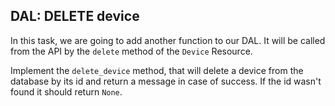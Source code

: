## DAL: DELETE device

In this task, we are going to add another function to our DAL. 
It will be called from the API by the `delete` method of the `Device` Resource.


Implement the `delete_device` method, that will delete a device from the database by its id and return a message in case of success. If the id wasn't found it should return `None`.